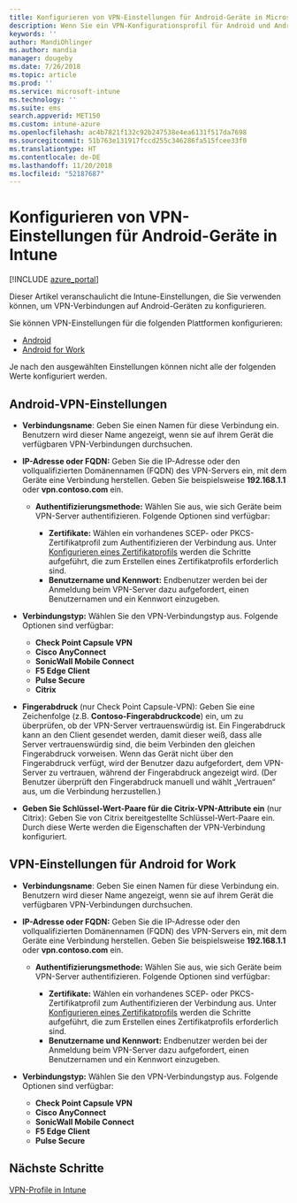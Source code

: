 ```yaml
---
title: Konfigurieren von VPN-Einstellungen für Android-Geräte in Microsoft Intune – Azure | Microsoft-Dokumentation
description: Wenn Sie ein VPN-Konfigurationsprofil für Android und Android for Work-Geräte erstellen, geben Sie den Verbindungsnamen, die IP-Adresse oder den vollqualifizierten Domänennamen des VPN-Servers ein, wählen Sie aus, wie Benutzer mit dem VPN-Server authentifiziert werden sollen, und wählen Sie dann die Citrix-, SonicWall-, Check Point Capsule-, Pulse Secure- und Microsoft Edge-Verbindungstypen aus.
keywords: ''
author: MandiOhlinger
ms.author: mandia
manager: dougeby
ms.date: 7/26/2018
ms.topic: article
ms.prod: ''
ms.service: microsoft-intune
ms.technology: ''
ms.suite: ems
search.appverid: MET150
ms.custom: intune-azure
ms.openlocfilehash: ac4b7821f132c92b247538e4ea6131f517da7698
ms.sourcegitcommit: 51b763e131917fccd255c346286fa515fcee33f0
ms.translationtype: HT
ms.contentlocale: de-DE
ms.lasthandoff: 11/20/2018
ms.locfileid: "52187687"
---
```

# <a name="configure-vpn-settings-for-devices-running-android-in-intune"></a>Konfigurieren von VPN-Einstellungen für Android-Geräte in Intune

[!INCLUDE [azure_portal](./includes/azure_portal.md)]

Dieser Artikel veranschaulicht die Intune-Einstellungen, die Sie verwenden können, um VPN-Verbindungen auf Android-Geräten zu konfigurieren.

Sie können VPN-Einstellungen für die folgenden Plattformen konfigurieren:

- [Android](#android-vpn-settings)
- [Android for Work](#android-for-work-vpn-settings)

Je nach den ausgewählten Einstellungen können nicht alle der folgenden Werte konfiguriert werden.

## <a name="android-vpn-settings"></a>Android-VPN-Einstellungen

- **Verbindungsname**: Geben Sie einen Namen für diese Verbindung ein. Benutzern wird dieser Name angezeigt, wenn sie auf ihrem Gerät die verfügbaren VPN-Verbindungen durchsuchen.
- **IP-Adresse oder FQDN:** Geben Sie die IP-Adresse oder den vollqualifizierten Domänennamen (FQDN) des VPN-Servers ein, mit dem Geräte eine Verbindung herstellen. Geben Sie beispielsweise **192.168.1.1** oder **vpn.contoso.com** ein.

  - **Authentifizierungsmethode:** Wählen Sie aus, wie sich Geräte beim VPN-Server authentifizieren. Folgende Optionen sind verfügbar:

    - **Zertifikate:** Wählen ein vorhandenes SCEP- oder PKCS-Zertifikatprofil zum Authentifizieren der Verbindung aus. Unter [Konfigurieren eines Zertifikatprofils](certificates-configure.md) werden die Schritte aufgeführt, die zum Erstellen eines Zertifikatprofils erforderlich sind.
    - **Benutzername und Kennwort:** Endbenutzer werden bei der Anmeldung beim VPN-Server dazu aufgefordert, einen Benutzernamen und ein Kennwort einzugeben.

- **Verbindungstyp:** Wählen Sie den VPN-Verbindungstyp aus. Folgende Optionen sind verfügbar:

  - **Check Point Capsule VPN**
  - **Cisco AnyConnect**
  - **SonicWall Mobile Connect**
  - **F5 Edge Client**
  - **Pulse Secure**
  - **Citrix**

- **Fingerabdruck** (nur Check Point Capsule-VPN): Geben Sie eine Zeichenfolge (z.B. **Contoso-Fingerabdruckcode**) ein, um zu überprüfen, ob der VPN-Server vertrauenswürdig ist. Ein Fingerabdruck kann an den Client gesendet werden, damit dieser weiß, dass alle Server vertrauenswürdig sind, die beim Verbinden den gleichen Fingerabdruck vorweisen. Wenn das Gerät nicht über den Fingerabdruck verfügt, wird der Benutzer dazu aufgefordert, dem VPN-Server zu vertrauen, während der Fingerabdruck angezeigt wird. (Der Benutzer überprüft den Fingerabdruck manuell und wählt „Vertrauen“ aus, um die Verbindung herzustellen.)
- **Geben Sie Schlüssel-Wert-Paare für die Citrix-VPN-Attribute ein** (nur Citrix): Geben Sie von Citrix bereitgestellte Schlüssel-Wert-Paare ein. Durch diese Werte werden die Eigenschaften der VPN-Verbindung konfiguriert.

## <a name="android-for-work-vpn-settings"></a>VPN-Einstellungen für Android for Work

- **Verbindungsname**: Geben Sie einen Namen für diese Verbindung ein. Benutzern wird dieser Name angezeigt, wenn sie auf ihrem Gerät die verfügbaren VPN-Verbindungen durchsuchen.
- **IP-Adresse oder FQDN:** Geben Sie die IP-Adresse oder den vollqualifizierten Domänennamen (FQDN) des VPN-Servers ein, mit dem Geräte eine Verbindung herstellen. Geben Sie beispielsweise **192.168.1.1** oder **vpn.contoso.com** ein.

  - **Authentifizierungsmethode:** Wählen Sie aus, wie sich Geräte beim VPN-Server authentifizieren. Folgende Optionen sind verfügbar:
  
    - **Zertifikate:** Wählen ein vorhandenes SCEP- oder PKCS-Zertifikatprofil zum Authentifizieren der Verbindung aus. Unter [Konfigurieren eines Zertifikatprofils](certificates-configure.md) werden die Schritte aufgeführt, die zum Erstellen eines Zertifikatprofils erforderlich sind.
    - **Benutzername und Kennwort:** Endbenutzer werden bei der Anmeldung beim VPN-Server dazu aufgefordert, einen Benutzernamen und ein Kennwort einzugeben.

- **Verbindungstyp:** Wählen Sie den VPN-Verbindungstyp aus. Folgende Optionen sind verfügbar:

  - **Check Point Capsule VPN**
  - **Cisco AnyConnect**
  - **SonicWall Mobile Connect**
  - **F5 Edge Client**
  - **Pulse Secure**

## <a name="next-steps"></a>Nächste Schritte
[VPN-Profile in Intune](vpn-settings-configure.md)
